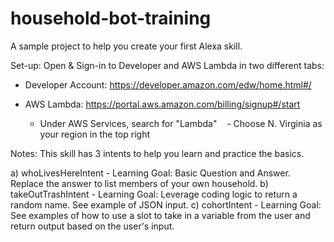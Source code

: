 # household-bot-training
A sample project to help you create your first Alexa skill.

Set-up: Open & Sign-in to Developer and AWS Lambda in two different tabs:

- Developer Account: https://developer.amazon.com/edw/home.html#/

- AWS Lambda: https://portal.aws.amazon.com/billing/signup#/start
    - Under AWS Services, search for "Lambda"
    - Choose N. Virginia as your region in the top right



Notes: This skill has 3 intents to help you learn and practice the basics.

a) whoLivesHereIntent
    - Learning Goal: Basic Question and Answer. Replace the answer to list members of your own household.
b) takeOutTrashIntent 
    - Learning Goal: Leverage coding logic to return a random name. See example of JSON input.
c) cohortIntent
    - Learning Goal: See examples of how to use a slot to take in a variable from the user and return output based on the user's input.
